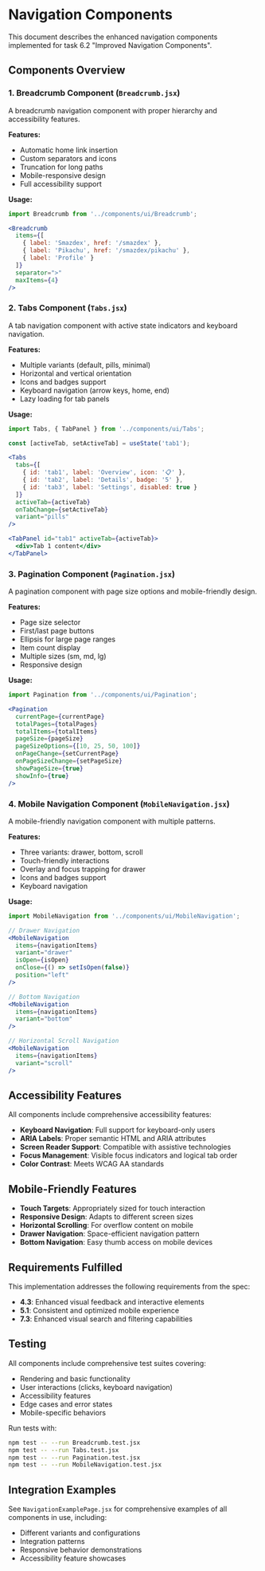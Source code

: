 # Navigation Components

This document describes the enhanced navigation components implemented for task 6.2 "Improved Navigation Components".

## Components Overview

### 1. Breadcrumb Component (`Breadcrumb.jsx`)

A breadcrumb navigation component with proper hierarchy and accessibility features.

**Features:**
- Automatic home link insertion
- Custom separators and icons
- Truncation for long paths
- Mobile-responsive design
- Full accessibility support

**Usage:**
```jsx
import Breadcrumb from '../components/ui/Breadcrumb';

<Breadcrumb 
  items={[
    { label: 'Smazdex', href: '/smazdex' },
    { label: 'Pikachu', href: '/smazdex/pikachu' },
    { label: 'Profile' }
  ]}
  separator=">"
  maxItems={4}
/>
```

### 2. Tabs Component (`Tabs.jsx`)

A tab navigation component with active state indicators and keyboard navigation.

**Features:**
- Multiple variants (default, pills, minimal)
- Horizontal and vertical orientation
- Icons and badges support
- Keyboard navigation (arrow keys, home, end)
- Lazy loading for tab panels

**Usage:**
```jsx
import Tabs, { TabPanel } from '../components/ui/Tabs';

const [activeTab, setActiveTab] = useState('tab1');

<Tabs
  tabs={[
    { id: 'tab1', label: 'Overview', icon: '📋' },
    { id: 'tab2', label: 'Details', badge: '5' },
    { id: 'tab3', label: 'Settings', disabled: true }
  ]}
  activeTab={activeTab}
  onTabChange={setActiveTab}
  variant="pills"
/>

<TabPanel id="tab1" activeTab={activeTab}>
  <div>Tab 1 content</div>
</TabPanel>
```

### 3. Pagination Component (`Pagination.jsx`)

A pagination component with page size options and mobile-friendly design.

**Features:**
- Page size selector
- First/last page buttons
- Ellipsis for large page ranges
- Item count display
- Multiple sizes (sm, md, lg)
- Responsive design

**Usage:**
```jsx
import Pagination from '../components/ui/Pagination';

<Pagination
  currentPage={currentPage}
  totalPages={totalPages}
  totalItems={totalItems}
  pageSize={pageSize}
  pageSizeOptions={[10, 25, 50, 100]}
  onPageChange={setCurrentPage}
  onPageSizeChange={setPageSize}
  showPageSize={true}
  showInfo={true}
/>
```

### 4. Mobile Navigation Component (`MobileNavigation.jsx`)

A mobile-friendly navigation component with multiple patterns.

**Features:**
- Three variants: drawer, bottom, scroll
- Touch-friendly interactions
- Overlay and focus trapping for drawer
- Icons and badges support
- Keyboard navigation

**Usage:**
```jsx
import MobileNavigation from '../components/ui/MobileNavigation';

// Drawer Navigation
<MobileNavigation
  items={navigationItems}
  variant="drawer"
  isOpen={isOpen}
  onClose={() => setIsOpen(false)}
  position="left"
/>

// Bottom Navigation
<MobileNavigation
  items={navigationItems}
  variant="bottom"
/>

// Horizontal Scroll Navigation
<MobileNavigation
  items={navigationItems}
  variant="scroll"
/>
```

## Accessibility Features

All components include comprehensive accessibility features:

- **Keyboard Navigation**: Full support for keyboard-only users
- **ARIA Labels**: Proper semantic HTML and ARIA attributes
- **Screen Reader Support**: Compatible with assistive technologies
- **Focus Management**: Visible focus indicators and logical tab order
- **Color Contrast**: Meets WCAG AA standards

## Mobile-Friendly Features

- **Touch Targets**: Appropriately sized for touch interaction
- **Responsive Design**: Adapts to different screen sizes
- **Horizontal Scrolling**: For overflow content on mobile
- **Drawer Navigation**: Space-efficient navigation pattern
- **Bottom Navigation**: Easy thumb access on mobile devices

## Requirements Fulfilled

This implementation addresses the following requirements from the spec:

- **4.3**: Enhanced visual feedback and interactive elements
- **5.1**: Consistent and optimized mobile experience
- **7.3**: Enhanced visual search and filtering capabilities

## Testing

All components include comprehensive test suites covering:

- Rendering and basic functionality
- User interactions (clicks, keyboard navigation)
- Accessibility features
- Edge cases and error states
- Mobile-specific behaviors

Run tests with:
```bash
npm test -- --run Breadcrumb.test.jsx
npm test -- --run Tabs.test.jsx
npm test -- --run Pagination.test.jsx
npm test -- --run MobileNavigation.test.jsx
```

## Integration Examples

See `NavigationExamplePage.jsx` for comprehensive examples of all components in use, including:

- Different variants and configurations
- Integration patterns
- Responsive behavior demonstrations
- Accessibility feature showcases